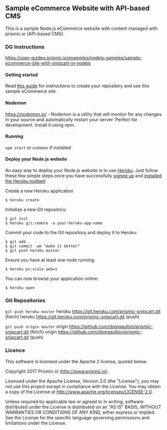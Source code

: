 ## Sample eCommerce Website with API-based CMS

This is a sample Node.js eCommerce website with content managed with prismic.io (API-based CMS).

### DG Instructions
https://user-guides.prismic.io/examples/nodejs-samples/sample-ecommerce-site-with-snipcart-in-nodejs

#### Getting started

Read [this guide](https://intercom.help/prismicio/examples/nodejs-samples/sample-ecommerce-site-with-snipcart-in-nodejs) for instructions to create your repository and use this sample eCommerce site.

#### Nodemon
https://nodemon.io/ - Nodemon is a utility that will monitor for any changes in your source and automatically restart your server. Perfect for development. Install it using npm.


#### Running
`npm start` or `nodemon` if installed

#### Deploy your Node.js website

An easy way to deploy your Node.js website is to use [Heroku](http://www.heroku.com). Just follow these few simple steps once you have successfully [signed up](https://id.heroku.com/signup/www-header) and [installed the Heroku toolbelt](https://toolbelt.heroku.com/):

Create a new Heroku application

```
$ heroku create
```

Initialize a new Git repository:

```
$ git init
$ heroku git:remote -a your-heroku-app-name
```

Commit your code to the Git repository and deploy it to Heroku:

```
$ git add .
$ git commit -am "make it better"
$ git push heroku master
```

Ensure you have at least one node running:

```
$ heroku ps:scale web=1
```

You can now browse your application online:

```
$ heroku open
```

### Git Repositories
`git push heroku master`
heroku  https://git.heroku.com/prismic-snipcart.git (fetch)
heroku  https://git.heroku.com/prismic-snipcart.git (push)

`git push origin master`
origin  https://github.com/domgaulton/prismic-snipcart.git (fetch)
origin  https://github.com/domgaulton/prismic-snipcart.git (push)

### Licence

This software is licensed under the Apache 2 license, quoted below.

Copyright 2017 Prismic.io (http://www.prismic.io).

Licensed under the Apache License, Version 2.0 (the "License"); you may not use this project except in compliance with the License. You may obtain a copy of the License at http://www.apache.org/licenses/LICENSE-2.0.

Unless required by applicable law or agreed to in writing, software distributed under the License is distributed on an "AS IS" BASIS, WITHOUT WARRANTIES OR CONDITIONS OF ANY KIND, either express or implied. See the License for the specific language governing permissions and limitations under the License.